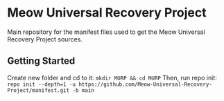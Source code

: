 # Meow Universal Recovery Project
Main repository for the manifest files used to get the Meow Universal Recovery Project sources.
## Getting Started
Create new folder and cd to it:
`mkdir MURP && cd MURP`
Then, run repo init:
`repo init --depth=1 -u https://github.com/Meow-Universal-Recovery-Project/manifest.git -b main`
